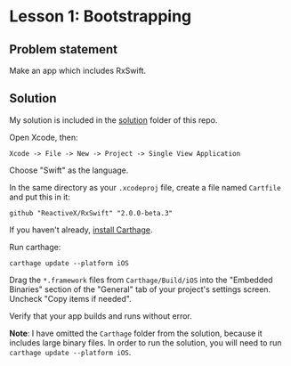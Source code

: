 # Lesson 1: Bootstrapping

## Problem statement

Make an app which includes RxSwift.

## Solution

My solution is included in the [solution](solution) folder of this repo.

Open Xcode, then:

`Xcode -> File -> New -> Project -> Single View Application`

Choose "Swift" as the language.

In the same directory as your `.xcodeproj` file, create a file named `Cartfile` and put this in it:

```
github "ReactiveX/RxSwift" "2.0.0-beta.3"
```

If you haven't already, [install Carthage](https://github.com/Carthage/Carthage).

Run carthage:

```
carthage update --platform iOS
```

Drag the `*.framework` files from `Carthage/Build/iOS` into the "Embedded Binaries" section of the "General" tab of your project's settings screen.  Uncheck "Copy items if needed".

Verify that your app builds and runs without error.

**Note**: I have omitted the `Carthage` folder from the solution, because it includes large binary files.  In order to run the solution, you will need to run `carthage update --platform iOS`.
